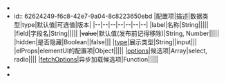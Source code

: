 -
- id:: 62624249-f6c8-42e7-9a04-8c8223650ebd
  |配置项|描述|数据类型|type|默认值|可选值|版本|
  |--|--|--|--|--|--|--|
  |label|名称|String|||||
  |field|字段名|String|||||
  |~~value~~|默认值(发布前记得移除)|String, Number|||||
  |hidden|是否隐藏|Boolean||false|||
  |[type](myForm/fields/type)|展示类型|String||input|||
  |elProps|elementUI的配置项|Object|||||
  |[options](myForm/fields/options)|候选项|Array|select, radio||||
  |[fetchOptions](myForm/fields/fetchOptions)|异步加载候选项|Function|||||
-
-